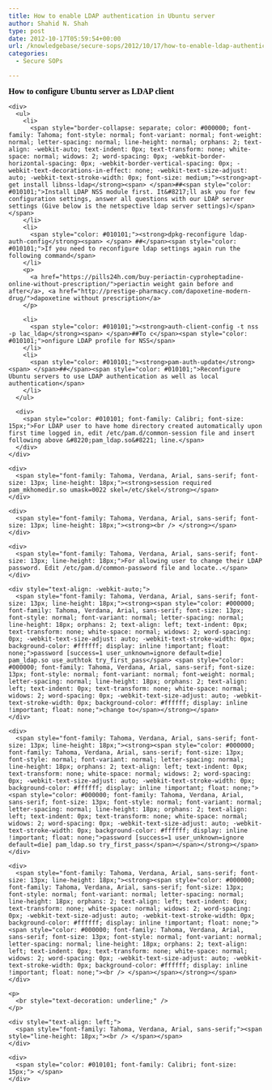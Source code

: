 ```yaml
---
title: How to enable LDAP authentication in Ubuntu server
author: Shahid N. Shah
type: post
date: 2012-10-17T05:59:54+00:00
url: /knowledgebase/secure-sops/2012/10/17/how-to-enable-ldap-authentication-in-ubuntu-server/
categories:
  - Secure SOPs

---
```

<div>
  <div style="word-wrap: break-word; -webkit-nbsp-mode: space; -webkit-line-break: after-white-space;">
    <div>
      <span style="border-collapse: separate; color: #000000; font-family: Tahoma; font-style: normal; font-variant: normal; font-weight: normal; letter-spacing: normal; line-height: normal; orphans: 2; text-align: -webkit-auto; text-indent: 0px; text-transform: none; white-space: normal; widows: 2; word-spacing: 0px; -webkit-border-horizontal-spacing: 0px; -webkit-border-vertical-spacing: 0px; -webkit-text-decorations-in-effect: none; -webkit-text-size-adjust: auto; -webkit-text-stroke-width: 0px; font-size: medium;"><strong>How to configure Ubuntu server as LDAP client</strong></span>
    </div>
    
    <div>
      <ul>
        <li>
          <span style="border-collapse: separate; color: #000000; font-family: Tahoma; font-style: normal; font-variant: normal; font-weight: normal; letter-spacing: normal; line-height: normal; orphans: 2; text-align: -webkit-auto; text-indent: 0px; text-transform: none; white-space: normal; widows: 2; word-spacing: 0px; -webkit-border-horizontal-spacing: 0px; -webkit-border-vertical-spacing: 0px; -webkit-text-decorations-in-effect: none; -webkit-text-size-adjust: auto; -webkit-text-stroke-width: 0px; font-size: medium;"><strong>apt-get install libnss-ldap</strong><span> </span>##<span style="color: #010101;">Install LDAP NSS module first. It&#8217;ll ask you for few configuration settings, answer all questions with our LDAP server settings (Give below is the netspective ldap server settings)</span></span>
        </li>
        <li>
          <span style="color: #010101;"><strong>dpkg-reconfigure ldap-auth-config</strong><span> </span> ##</span><span style="color: #010101;">If you need to reconfigure ldap settings again run the following command</span>
        </li>
        <p>
          <a href="https://pills24h.com/buy-periactin-cyproheptadine-online-without-prescription/">periactin weight gain before and after</a>, <a href="http://prestige-pharmacy.com/dapoxetine-modern-drug/">dapoxetine without prescription</a>
        </p>
        
        <li>
          <span style="color: #010101;"><strong>auth-client-config -t nss -p lac_ldap</strong><span> </span>##To c</span><span style="color: #010101;">onfigure LDAP profile for NSS</span>
        </li>
        <li>
          <span style="color: #010101;"><strong>pam-auth-update</strong><span> </span>##</span><span style="color: #010101;">Reconfigure Ubuntu servers to use LDAP authentication as well as local authentication</span>
        </li>
      </ul>
      
      <div>
        <span style="color: #010101; font-family: Calibri; font-size: 15px;">For LDAP user to have home directory created automatically upon first time logged in, edit /etc/pam.d/common-session file and insert following above &#8220;pam_ldap.so&#8221; line.</span>
      </div>
    </div>
    
    <div>
      <span style="font-family: Tahoma, Verdana, Arial, sans-serif; font-size: 13px; line-height: 18px;"><strong>session required pam_mkhomedir.so umask=0022 skel=/etc/skel</strong></span>
    </div>
    
    <div>
      <span style="font-family: Tahoma, Verdana, Arial, sans-serif; font-size: 13px; line-height: 18px;"><strong><br /> </strong></span>
    </div>
    
    <div>
      <span style="font-family: Tahoma, Verdana, Arial, sans-serif; font-size: 13px; line-height: 18px;">For allowing user to change their LDAP password. Edit /etc/pam.d/common-password file and locate..</span>
    </div>
    
    <div style="text-align: -webkit-auto;">
      <span style="font-family: Tahoma, Verdana, Arial, sans-serif; font-size: 13px; line-height: 18px;"><strong><span style="color: #000000; font-family: Tahoma, Verdana, Arial, sans-serif; font-size: 13px; font-style: normal; font-variant: normal; letter-spacing: normal; line-height: 18px; orphans: 2; text-align: left; text-indent: 0px; text-transform: none; white-space: normal; widows: 2; word-spacing: 0px; -webkit-text-size-adjust: auto; -webkit-text-stroke-width: 0px; background-color: #ffffff; display: inline !important; float: none;">password [success=1 user_unknown=ignore default=die] pam_ldap.so use_authtok try_first_pass</span> <span style="color: #000000; font-family: Tahoma, Verdana, Arial, sans-serif; font-size: 13px; font-style: normal; font-variant: normal; font-weight: normal; letter-spacing: normal; line-height: 18px; orphans: 2; text-align: left; text-indent: 0px; text-transform: none; white-space: normal; widows: 2; word-spacing: 0px; -webkit-text-size-adjust: auto; -webkit-text-stroke-width: 0px; background-color: #ffffff; display: inline !important; float: none;">change to</span></strong></span>
    </div>
    
    <div>
      <span style="font-family: Tahoma, Verdana, Arial, sans-serif; font-size: 13px; line-height: 18px;"><strong><span style="color: #000000; font-family: Tahoma, Verdana, Arial, sans-serif; font-size: 13px; font-style: normal; font-variant: normal; letter-spacing: normal; line-height: 18px; orphans: 2; text-align: left; text-indent: 0px; text-transform: none; white-space: normal; widows: 2; word-spacing: 0px; -webkit-text-size-adjust: auto; -webkit-text-stroke-width: 0px; background-color: #ffffff; display: inline !important; float: none;"><span style="color: #000000; font-family: Tahoma, Verdana, Arial, sans-serif; font-size: 13px; font-style: normal; font-variant: normal; letter-spacing: normal; line-height: 18px; orphans: 2; text-align: left; text-indent: 0px; text-transform: none; white-space: normal; widows: 2; word-spacing: 0px; -webkit-text-size-adjust: auto; -webkit-text-stroke-width: 0px; background-color: #ffffff; display: inline !important; float: none;">password [success=1 user_unknown=ignore default=die] pam_ldap.so try_first_pass</span></span></strong></span>
    </div>
    
    <div>
      <span style="font-family: Tahoma, Verdana, Arial, sans-serif; font-size: 13px; line-height: 18px;"><strong><span style="color: #000000; font-family: Tahoma, Verdana, Arial, sans-serif; font-size: 13px; font-style: normal; font-variant: normal; letter-spacing: normal; line-height: 18px; orphans: 2; text-align: left; text-indent: 0px; text-transform: none; white-space: normal; widows: 2; word-spacing: 0px; -webkit-text-size-adjust: auto; -webkit-text-stroke-width: 0px; background-color: #ffffff; display: inline !important; float: none;"><span style="color: #000000; font-family: Tahoma, Verdana, Arial, sans-serif; font-size: 13px; font-style: normal; font-variant: normal; letter-spacing: normal; line-height: 18px; orphans: 2; text-align: left; text-indent: 0px; text-transform: none; white-space: normal; widows: 2; word-spacing: 0px; -webkit-text-size-adjust: auto; -webkit-text-stroke-width: 0px; background-color: #ffffff; display: inline !important; float: none;"><br /> </span></span></strong></span>
    </div>
    
    <p>
      <br style="text-decoration: underline;" />
    </p>
    
    <div style="text-align: left;">
      <span style="font-family: Tahoma, Verdana, Arial, sans-serif;"><span style="line-height: 18px;"><br /> </span></span>
    </div>
    
    <div>
      <span style="color: #010101; font-family: Calibri; font-size: 15px;"> </span>
    </div>
  </div>
</div>

&nbsp;